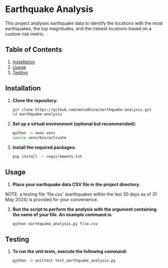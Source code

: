 # Earthquake Analysis

This project analyses earthquake data to identify the locations with the most earthquakes, the top magnitudes, and the riskiest locations based on a custom risk metric.

## Table of Contents

1. [Installation](#installation)
2. [Usage](#usage)
3. [Testing](#testing)

## Installation

1. **Clone the repository:**

    ```bash
   git clone https://github.com/molodkina/earthquake-analysis.git
   cd earthquake-analysis
    ```

2. **Set up a virtual environment (optional but recommended):**

    ```bash
    python -m venv venv
    source venv/bin/activate
    ```

3. **Install the required packages:**

    ```bash
    pip install -r requirements.txt
    ```

## Usage

1. **Place your earthquake data CSV file in the project directory.**

NOTE: a testing file 'file.csv' (earthquakes within the last 30 days as of 31 May 2024) is provided for your convenience.

2. **Run the script to perform the analysis with the argument containing the name of your file. An example command is:**

    ```bash
    python earthquake_analysis.py file.csv
    ```

## Testing

1. **To run the unit tests, execute the following command:**

    ```bash
    python -m unittest test_earthquake_analysis.py
    ```

